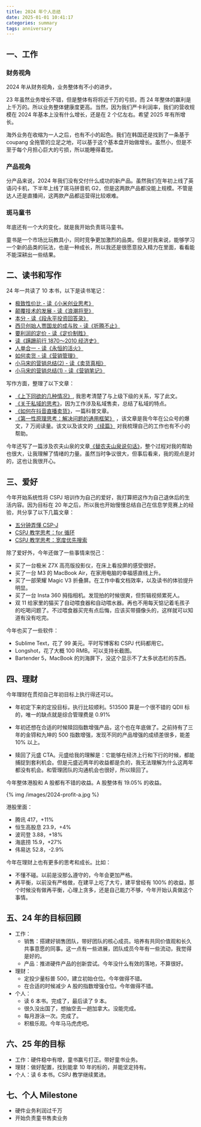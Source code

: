 ```yaml
---
title: 2024 年个人总结
date: 2025-01-01 10:41:17
categories: summary
tags: anniversary
---
```


## 一、工作

### 财务视角

2024 年从财务视角，业务整体有不小的进步。

23 年虽然业务增长不错，但是整体有将将近千万的亏损，而 24 年整体的赢利是上千万的。所以业务整体健康度更高。当然，因为我们严卡利润率，我们的营收规模在 2024 年基本上没有什么增长，还是在 2 个亿左右。希望 2025 年有所增长。

海外业务在收缩为一人之后，也有不小的起色。我们在韩国还是找到了一条基于 coupang 全拖管的立足之地，可以基于这个基本盘开始做增长。虽然小，但是不至于每个月担心巨大的亏损，所以能睡得着觉。

### 产品视角

分产品来说，2024 年我们没有交付什么成功的新产品。虽然我们在年初上线了英语闪卡机，下半年上线了斑马拼音机 G2，但是这两款产品都没能上规模。不管是达人还是直播间，这两款产品都运营得比较艰难。

<!--
我对英语闪卡机的归因是：同质化竞品较多，差异化不足。市面上同质化的产品通常定价在 80 左右，我们的定价是 299，还是远超它们。另外，我们虽然主打的是纯英语的闪卡机，但是这种差异化，不足以支撑这么高的定价。

我对斑马拼音机 G2 的归因是：插卡形式差异化虽然足够，但是体验的提升不可直观察觉，只有真正使用后才可能体会到，这使得高昂的成本并没有转化成产品销售时的竞争力。另外，拼音机的上线时间有点晚，接近秋季开学了，很多家长反馈说已经买过了，对我们的销量也有不小的影响。

思维机在 2024 年上线了以下题卡：

 - S0 级别的题卡（1 季度），有效推动了思维机向 2-3 岁人群的渗透。这部分的成交占比接近 40%。我们也发现一个现象：越是低龄孩子的家长，越喜欢这种没有屏幕的学习产品。
 - 故宫主题题卡（2 季度）。故宫主题题卡较为失败。一是上线时间晚，错过了暑期高峰。二是成本高于预期，比较难做赠品。
 - 鲨鱼宝宝题卡（3 季度）。鲨鱼宝宝题卡在自播间成为主要的选购组套。
 - 音乐主题题卡（4 季度）。音乐主题题卡本想尝试与思维机单独售卖，结果发现没有渠道愿意主推。

### 团队视角

产品团队在推品方面还是面临不小挑战，团队提创新方案的能力还需要培养。

营销团队逐步在完成我的 -1 层级搭建，桔子和丹丹都有一点点进步。

-->

### 斑马童书

年底还有一个大的变化，就是我开始负责斑马童书。

童书是一个市场比玩教具小，同时竞争更加激烈的品类。但是对我来说，能够学习一个新的品类的玩法，也是一种成长，所以我还是很愿意投入精力在里面，看看能不能深耕出一些结果。

## 二、读书和写作

24 年一共读了 10 本书，以下是读书笔记：

 - [极致性价比 - 读《小米创业思考》](/2024/12/22/xiaomi-development-notes/)
 - [颠覆技术的发展 - 读《浪潮将至》](/2024/11/17/wave-coming/)
 - [本分 - 读《段永平投资回答录》](/2024/10/27/notes-from-duan-yong-ping/)
 - [西贝创始人贾国龙的成与败 - 读《折腾不止》](/2024/09/17/talking-with-xibei/)
 - [要利润的定价 - 读《定价制胜》](/2024/06/23/pricing-strategy/)
 - [读《蹒跚前行 1870～2010 经济史》](/2024/06/29/history-of-1870-2010/)
 - [人单合一 - 读《永恒的活火》](/2024/05/15/ever-living-fire/)
 - [如何卖货 - 读《营销管理》](/2024/03/26/marketing-management-book-summary/)
 - [小马宋的营销总结(2) - 读《卖货真相》](/2024/02/17/xiaomasong-notes-2/)
 - [小马宋的营销总结(1) - 读《营销笔记》](/2024/02/09/xiaomasong-notes-1/)

写作方面，整理了以下文章：

 - [《上下同欲的几种情况》](/2024/01/29/target-mapping-situations/), 我思考清楚了与上级下级的关系，写了此文。
 - [《关于私域的思考》](/2024/03/08/thinking-about-private-group/)，因为工作涉及私域售卖，总结了私域的特点。
 - [《如何在抖音直播卖货》](/2024/09/01/living-selling-101/)，一篇科普文章。
 - [《第一性原理思考：解决问题的通用框架》](/2024/09/06/problem-solving-structure/) ，该文章是我今年在公众号的爆文，7 万阅读量。该文以及该文的 [《续篇》](/2024/09/19/thinking-pattens/) 对我梳理自己的工作也有不小的帮助。

今年还写了一篇涉及农夫山泉的文章[《替农夫山泉说句话》](/2024/03/19/talk-about-nongfu-spring/)，整个过程对我的帮助也很大，让我理解了情绪的力量。虽然当时争议很大，但事后看来，我的观点是对的，这也让我很开心。

## 三、爱好

今年开始系统性将 CSPJ 培训作为自己的爱好，我打算把这作为自己退休后的生活内容。因为目标在 20 年之后，所以我也开始慢慢总结自己在信息学竞赛上的经验，共分享了以下几篇文章：
 - [五分钟弄懂 CSP-J](/2024/09/17/cspj-introduction/)
 - [CSPJ 教学思考：for 循环](/2024/11/07/teach-notes-of-for-loop/)
 - [CSPJ 教学思考：宽度优先搜索](/2024/12/15/bfs-teaching-notes/)
 
除了爱好外，今年还做了一些事情来悦己：

 - 买了一台极米 Z7X 高亮版投影仪，在床上看投屏的感受很好。
 - 买了一台 M3 的 MacBook Air，在家用电脑的幸福感直线上升。
 - 买了一部荣耀 Magic V3 折叠屏。在工作中看文档效率，以及读书的体验提升明显。
 - 买了一台 Insta 360 拇指相机。发现拍的时候很爽，但剪辑视频累死人。
 - 双 11 给家里的猫买了自动喂食器和自动喂水器。再也不用每天惦记着毛孩子的吃喝问题了。不过喂食器买完有点后悔，应该买带摄像头的，这样就可以知道有没有吃完。

今年也买了一些软件：

 - Sublime Text，花了 99 美元。平时写博客和 CSPJ 代码都用它。
 - Longshot，花了大概 100 RMB。可以支持长截图。
 - Bartender 5，MacBook 的刘海屏下，没这个显示不了太多状态栏的东西。

## 四、理财

今年理财在贯彻自己年初目标上执行得还可以。

 - 年初定下来的定投目标，执行比较顺利。513500 算是一个很不错的 QDII 标的，唯一的缺点就是综合管理费是 0.91% 

 - 年初还想在合适的时候赎回指数增强产品，这个也在年底做了。之前持有了三年的金锝和九坤的 500 指数增强，发现不同的产品增强的成绩差很多，能差 10% 以上。

 - 赎回了元盛 CTA。元盛给我的理解是：它能够在经济上行和下行的时候，都能捕捉到套利机会。但是元盛近两年的收益都是负的，我无法理解为什么这两年都没有机会。和管理团队的沟通机会也很好，所以赎回了。

今年整体港股和 A 股都有不错的收益。A 股整体有 19.05% 的收益。

{% img /images/2024-profit-a.jpg %}

港股里面：

 - 腾讯 417，+11%
 - 恒生高股息 23.9，+4%
 - 波司登 3.88，+18%
 - 海底捞 15.9，+27%
 - 伟易达 52.8，-2.9%

今年在理财上也有更多的思考和成长。比如：

 - 不懂不碰。以前是没那么遵守的，今年会更加严格。
 - 再平衡，以前没有严格做，在建平上吃了大亏，建平曾经有 100% 的收益，那个时候没有做再平衡，心理上贪多，还是自己能力不够，今年开始认真做这个事情。

## 五、24 年的目标回顾

 * 工作：
    * 销售：搭建好销售团队，带好团队的核心成员。培养有共同价值观和长久共事意愿的同事。这一点有一些进展，团队成员今年有一些流动，我觉得是好的。
    * 产品：推进硬件产品的创新尝试。今年没什么有效的落地，不算很好。
 * 理财：
    * 定投少量标普 500，建立初始仓位。今年做得不错。
    * 在合适的时候减少 A 股的指数增强仓位。今年做得不错。
 * 个人：
    * 读 6 本书。完成了，最后读了 9 本。
    * 很久没出国了，想抽空去一趟加拿大。没能完成。
    * 每月游泳一次。完成了。
    * 积极乐观。今年马马虎虎吧。

## 六、25 年的目标

 * 工作：硬件稳中有增，童书赢亏打正。带好童书业务。
 * 理财：做好配置，找到能拿 10 年的标的，并能坚定持有。
 * 个人：读 6 本书。CSPJ 教学继续累进。

## 七、个人 Milestone

 * 硬件业务利润过千万
 * 开始负责童书售卖业务
